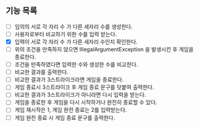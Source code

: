 ## 기능 목록
* [ ] 임의의 서로 각 자리 수 가 다른 세자리 수를 생성한다.
* [ ] 사용자로부터 비교하기 위한 수를 입력 받는다.
* [X] 입력이 서로 각 자리 수 가 다른 세자리 수인지 확인한다.
* [ ] 위의 조건을 만족하지 않으면 IllegalArgumentException 을 발생시킨 후 게임을 종료한다.
* [ ] 조건을 만족하였다면 입력한 수와 생성한 수를 비교한다.
* [ ] 비교한 결과를 출력한다.
* [ ] 비교한 결과가 3스트라이크라면 게임을 종료한다.
* [ ] 게임 종료시 3스트라이크 후 게임 종료 문구를 덧붙여 출력한다.
* [ ] 비교한 결과가 3스트라이크가 아니라면 다시 입력을 받는다.
* [ ] 게임을 종료한 후 게임을 다시 시작하거나 완전히 종료할 수 있다.
* [ ] 게임 재시작은 1, 게임 완전 종료는 2를 입력받는다.
* [ ] 게임 완전 종료 시 게임 종료 문구를 출력한다.
